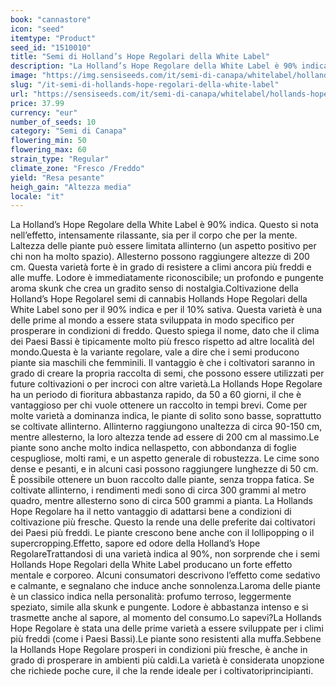 ```yaml
---
book: "cannastore"
icon: "seed"
itemtype: "Product"
seed_id: "1510010"
title: "Semi di Holland’s Hope Regolari della White Label"
description: "La Holland’s Hope Regolare della White Label è 90% indica e 10% sativa. Ha un classico profumo e sapore di skunk, e produce un effetto pastoso e pieno."
image: "https://img.sensiseeds.com/it/semi-di-canapa/whitelabel/hollands-hope-image.png"
slug: "/it-semi-di-hollands-hope-regolari-della-white-label"
url: "https://sensiseeds.com/it/semi-di-canapa/whitelabel/hollands-hope?a_aid=cannastore"
price: 37.99
currency: "eur"
number_of_seeds: 10
category: "Semi di Canapa"
flowering_min: 50
flowering_max: 60
strain_type: "Regular"
climate_zone: "Fresco /Freddo"
yield: "Resa pesante"
heigh_gain: "Altezza media"
locale: "it"
---
```

La Holland’s Hope Regolare della White Label è 90% indica. Questo si nota nell’effetto, intensamente rilassante, sia per il corpo che per la mente. Laltezza delle piante può essere limitata allinterno (un aspetto positivo per chi non ha molto spazio). Allesterno possono raggiungere altezze di 200 cm. Questa varietà forte è in grado di resistere a climi ancora più freddi e alle muffe. Lodore è immediatamente riconoscibile; un profondo e pungente aroma skunk che crea un gradito senso di nostalgia.Coltivazione della Holland’s Hope RegolareI semi di cannabis Hollands Hope Regolari della White Label sono per il 90% indica e per il 10% sativa. Questa varietà è una delle prime al mondo a essere stata sviluppata in modo specifico per prosperare in condizioni di freddo. Questo spiega il nome, dato che il clima dei Paesi Bassi è tipicamente molto più fresco rispetto ad altre località del mondo.Questa è la variante regolare, vale a dire che i semi producono piante sia maschili che femminili. Il vantaggio è che i coltivatori saranno in grado di creare la propria raccolta di semi, che possono essere utilizzati per future coltivazioni o per incroci con altre varietà.La Hollands Hope Regolare ha un periodo di fioritura abbastanza rapido, da 50 a 60 giorni, il che è vantaggioso per chi vuole ottenere un raccolto in tempi brevi. Come per molte varietà a dominanza indica, le piante di solito sono basse, soprattutto se coltivate allinterno. Allinterno raggiungono unaltezza di circa 90-150 cm, mentre allesterno, la loro altezza tende ad essere di 200 cm al massimo.Le piante sono anche molto indica nellaspetto, con abbondanza di foglie cespugliose, molti rami, e un aspetto generale di robustezza. Le cime sono dense e pesanti, e in alcuni casi possono raggiungere lunghezze di 50 cm. È possibile ottenere un buon raccolto dalle piante, senza troppa fatica. Se coltivate allinterno, i rendimenti medi sono di circa 300 grammi al metro quadro, mentre allesterno sono di circa 500 grammi a pianta. La Hollands Hope Regolare ha il netto vantaggio di adattarsi bene a condizioni di coltivazione più fresche. Questo la rende una delle preferite dai coltivatori dei Paesi più freddi. Le piante crescono bene anche con il lollipopping o il supercropping.Effetto, sapore ed odore della Holland’s Hope RegolareTrattandosi di una varietà indica al 90%, non sorprende che i semi Hollands Hope Regolari della White Label producano un forte effetto mentale e corporeo. Alcuni consumatori descrivono l’effetto come sedativo e calmante, e segnalano che induce anche sonnolenza.Laroma delle piante è un classico indica nella personalità: profumo terroso, leggermente speziato, simile alla skunk e pungente. Lodore è abbastanza intenso e si trasmette anche al sapore, al momento del consumo.Lo sapevi?La Hollands Hope Regolare è stata una delle prime varietà a essere sviluppate per i climi più freddi (come i Paesi Bassi).Le piante sono resistenti alla muffa.Sebbene la Hollands Hope Regolare prosperi in condizioni più fresche, è anche in grado di prosperare in ambienti più caldi.La varietà è considerata unopzione che richiede poche cure, il che la rende ideale per i coltivatoriprincipianti.
